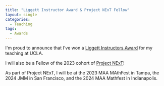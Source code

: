 ```yaml
---
title: "Liggett Instructor Award & Project NExT Fellow"
layout: single
categories:
  - Teaching
tags:
  - Awards
---
```


I'm proud to announce that I've won a [Liggett Instructors Award](https://ww3.math.ucla.edu/departmental-awards/) for my teaching at UCLA.

I will also be a Fellow of the 2023 cohort of [Project NExT](https://www.maa.org/programs-and-communities/professional-development/project-next)!

<!--end_excerpt-->

As part of Project NExT, I will be at the 2023 MAA MAthFest in Tampa, the 2024 JMM in San Francisco, and the 2024 MAA Mathfest in Indianapolis.